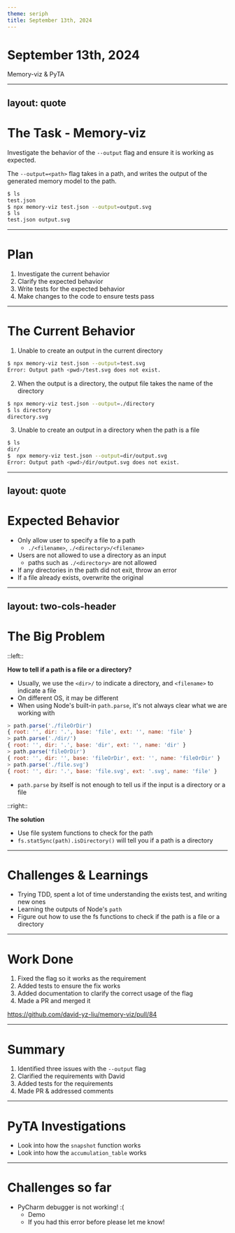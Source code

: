 ```yaml
---
theme: seriph
title: September 13th, 2024
---
```


# September 13th, 2024

Memory-viz & PyTA

---
layout: quote
---

# The Task - Memory-viz

Investigate the behavior of the `--output` flag and ensure it is working as expected.

The `--output=<path>` flag takes in a path, and writes the output of the generated memory model to the path.

```bash
$ ls
test.json
$ npx memory-viz test.json --output=output.svg
$ ls
test.json output.svg
```

---

# Plan

1. Investigate the current behavior
2. Clarify the expected behavior
3. Write tests for the expected behavior
4. Make changes to the code to ensure tests pass

---

# The Current Behavior

1. Unable to create an output in the current directory
```bash
$ npx memory-viz test.json --output=test.svg
Error: Output path <pwd>/test.svg does not exist.
```
2. When the output is a directory, the output file takes the name of the directory
```bash
$ npx memory-viz test.json --output=./directory
$ ls directory
directory.svg
```
3. Unable to create an output in a directory when the path is a file
```bash
$ ls
dir/
$  npx memory-viz test.json --output=dir/output.svg 
Error: Output path <pwd>/dir/output.svg does not exist.
```

---
layout: quote
---

# Expected Behavior
- Only allow user to specify a file to a path
  - `./<filename>`, `./<directory>/<filename>`
- Users are not allowed to use a directory as an input
  - paths such as `./<directory>` are not allowed
- If any directories in the path did not exit, throw an error
- If a file already exists, overwrite the original


---
layout: two-cols-header
---

# The Big Problem

::left::

**How to tell if a path is a file or a directory?**
- Usually, we use the `<dir>/` to indicate a directory, and `<filename>` to indicate a file
- On different OS, it may be different
- When using Node's built-in `path.parse`, it's not always clear what we are working with
```js
> path.parse('./fileOrDir')
{ root: '', dir: '.', base: 'file', ext: '', name: 'file' }
> path.parse('./dir/')
{ root: '', dir: '.', base: 'dir', ext: '', name: 'dir' }
> path.parse('fileOrDir')
{ root: '', dir: '', base: 'fileOrDir', ext: '', name: 'fileOrDir' }
> path.parse('./file.svg')
{ root: '', dir: '.', base: 'file.svg', ext: '.svg', name: 'file' }
```

- `path.parse` by itself is not enough to tell us if the input is a directory or a file

::right::

**The solution**
- Use file system functions to check for the path
- `fs.statSync(path).isDirectory()` will tell you if a path is a directory


---

# Challenges & Learnings
- Trying TDD, spent a lot of time understanding the exists test, and writing new ones
- Learning the outputs of Node's `path`
- Figure out how to use the fs functions to check if the path is a file or a directory

---

# Work Done
1. Fixed the flag so it works as the requirement
2. Added tests to ensure the fix works
3. Added documentation to clarify the correct usage of the flag
4. Made a PR and merged it

https://github.com/david-yz-liu/memory-viz/pull/84

---

# Summary
1. Identified three issues with the `--output` flag
2. Clarified the requirements with David 
3. Added tests for the requirements
4. Made PR & addressed comments

---

# PyTA Investigations
- Look into how the `snapshot` function works
- Look into how the `accumulation_table` works

---

# Challenges so far 
- PyCharm debugger is not working! :(
  - Demo
  - If you had this error before please let me know!
